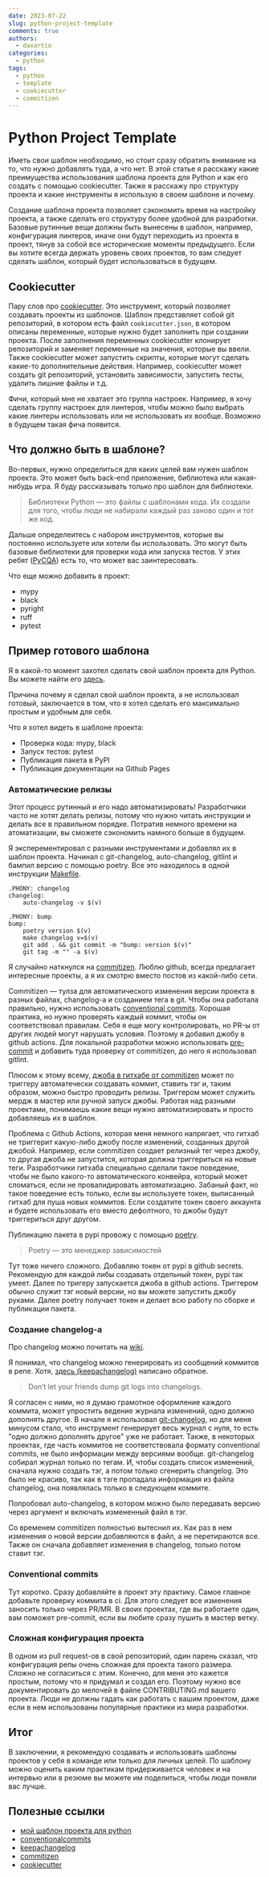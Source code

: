 ```yaml
---
date: 2023-07-22
slug: python-project-template
comments: true
authors:
  - daxartio
categories:
  - python
tags:
  - python
  - template
  - cookiecutter
  - commitizen
---
```


# Python Project Template

Иметь свои шаблон необходимо, но стоит сразу обратить внимание на то, что нужно добавлять туда, а что нет. В этой статье я расскажу какие преимущества использования шаблона проекта для Python и как его создать с помощью cookiecutter. Также я расскажу про структуру проекта и какие инструменты я использую в своем шаблоне и почему.

Создание шаблона проекта позволяет сэкономить время на настройку проекта, а также сделать его структуру более удобной для разработки. Базовые рутинные вещи должны быть вынесены в шаблон, например, конфигурация линтеров, иначе они будут переходить из проекта в проект, тянув за собой все исторические моменты предыдущего. Если вы хотите всегда держать уровень своих проектов, то вам следует сделать шаблон, который будет использоваться в будущем.

<!-- more -->

## Cookiecutter

Пару слов про [cookiecutter](https://cookiecutter.readthedocs.io/en/stable/). Это инструмент, который позволяет создавать проекты из шаблонов. Шаблон представляет собой git репозиторий, в котором есть файл `cookiecutter.json`, в котором описаны переменные, которые нужно будет заполнить при создании проекта. После заполнения переменных cookiecutter клонирует репозиторий и заменяет переменные на значения, которые вы ввели. Также cookiecutter может запустить скрипты, которые могут сделать какие-то дополнительные действия. Например, cookiecutter может создать git репозиторий, установить зависимости, запустить тесты, удалить лишние файлы и т.д.

Фичи, который мне не хватает это группа настроек. Например, я хочу сделать группу настроек для линтеров, чтобы можно было выбрать какие линтеры использовать или не использовать их вообще. Возможно в будущем такая фича появится.

## Что должно быть в шаблоне?

Во-первых, нужно определиться для каких целей вам нужен шаблон проекта. Это может быть back-end приложение, библиотека или какая-нибудь игра. Я буду рассказывать только про шаблон для библиотеки.

> Библиотеки Python — это файлы с шаблонами кода. Их создали для того, чтобы люди не набирали каждый раз заново один и тот же код.

Дальше определеитесь с набором инструментов, которые вы постоянно используете или хотели бы использовать. Это могут быть базовые библиотеки для проверки кода или запуска тестов. У этих ребят ([PyCQA](https://github.com/PyCQA)) есть то, что может вас заинтересовать.

Что еще можно добавить в проект:

- mypy
- black
- pyright
- ruff
- pytest

## Пример готового шаблона

Я в какой-то момент захотел сделать свой шаблон проекта для Python. Вы можете найти его [здесь](https://github.com/daxartio/python-project-template).

Причина почему я сделал свой шаблон проекта, а не использовал готовый, заключается в том, что я хотел сделать его максимально простым и удобным для себя.

Что я хотел видеть в шаблоне проекта:

- Проверка кода: mypy, black
- Запуск тестов: pytest
- Публикация пакета в PyPI
- Публикация документации на Github Pages

### Автоматические релизы

Этот процесс рутинный и его надо автоматизировать! Разработчики часто не хотят делать релизы, потому что нужно читать инструкции и делать все в правильном порядке. Потратив немного времени на атоматизации, вы сможете сэкономить намного больше в будущем.

Я эксперементировал с разными инструментами и добавлял их в шаблон проекта. Начинал с git-changelog, auto-changelog, gitlint и бампил версию с помощью poetry. Все это находилось в одной инструкции [Makefile](https://www.gnu.org/software/make/manual/make.html).

```make
.PHONY: changelog
changelog:
    auto-changelog -v $(v)

.PHONY: bump
bump:
    poetry version $(v)
    make changelog v=$(v)
    git add . && git commit -m "bump: version $(v)"
    git tag -m "" -a $(v)
```

Я случайно наткнулся на [commitizen](https://github.com/commitizen-tools/commitizen). Люблю github, всегда предлагает интересные проекты, а я их смотрю вместо постов из какой-либо сети.

Commitizen — тулза для автоматического изменения версии проекта в разных файлах, changelog-а и созданием тега в git. Чтобы она работала правильно, нужно использовать [conventional commits](https://www.conventionalcommits.org/en/v1.0.0/). Хорошая практика, но нужно проверять каждый коммит, чтобы он соответствовал правилам. Себя я еще могу контролировать, но PR-ы от других людей могут нарушать условия. Поэтому я добавил джобу в github actions. Для локальной разработки можно использовать [pre-commit](https://pre-commit.com/) и добавить туда проверку от commitizen, до него я использовал gitlint.

Плюсом к этому всему, [джоба в гитхабе от commitizen](https://github.com/commitizen-tools/commitizen-action) может по триггеру автоматечески создавать коммит, ставить тэг и, таким образом, можно быстро проводить релизы. Триггером может служить мердж в мастер или ручной запуск джобы. Работая над разными проектами, понимаешь какие вещи нужно автоматизировать и просто добавляешь их в шаблон.

Проблема с Github Actions, которая меня немного напрягает, что гитхаб не триггерит какую-либо джобу после изменений, созданных другой джобой. Например, если commitizen создает релизный тег через джобу, то другая джоба не запустится, которая должна триггериться на новые теги. Разработчики гитхаба специально сделали такое поведение, чтобы не было какого-то автоматического конвейра, который может сломаться, если не провалидировать автоматизацию. Забаный факт, но такое поведение есть только, если вы используете токен, выписанный гитхаб для пуша новых коммитов. Если создатите токен своего аккаунта и будете использовать его вместо дефолтного, то джобы будут триггериться друг другом.

Публикацию пакета в pypi провожу с помощью [poetry](https://python-poetry.org/).

> Poetry — это менеджер зависимостей

Тут тоже ничего сложного. Добавляю токен от pypi в github secrets. Рекомендую для каждой либы создавать отдельный токен, pypi так умеет. Далее по тригеру запускается джоба в github actions. Триггером обычно служит тэг новый версии, но вы можете запустить джобу руками. Далее poetry получает токен и делает всю работу по сборке и публикации пакета.

### Cоздание changelog-а

Про changelog можно почитать на [wiki](https://en.wikipedia.org/wiki/Changelog).

Я понимал, что changelog можно генерировать из сообщений коммитов в репе. Хотя, [здесь (keepachangelog)](https://keepachangelog.com/en/1.1.0/) написано обратное.

> Don’t let your friends dump git logs into changelogs.

Я согласен с ними, но я думаю грамотное оформление каждого коммита, может упростить ведение журнала изменений, одно должно дополнять другое. В начале я использовал [git-changelog](https://github.com/pawamoy/git-changelog), но для меня минусом стало, что инструмент генерирует весь журнал с нуля, то есть "одно должно дополнять другое" уже не работает. Также, в некоторых проектах, где часть коммитов не соответствовала формату conventional commits, не было информации между версиями вообще. git-changelog собирал журнал только по тегам. И, чтобы создать список изменений, сначала нужно создать тэг, а потом только сгенерить changelog. Это было не красиво, так как в тэге пропадала информация из файла changelog, она появлялась только в следующем коммите.

Попробовал auto-changelog, в котором можно было передавать версию через аргумент и включать измененный файл в тэг.

Со временем commitizen полностью вытеснил их. Как раз в нем изменения о новой версии добавляются в файл, а не перетираются все. Также он сначала добавляет изменения в changelog, только потом ставит тэг.

### Conventional commits

Тут коротко. Сразу добавляйте в проект эту практику. Самое главное добавьте проверку коммита в ci. Для этого следует все изменения заносить только через PR/MR. В своих проектах, где вы работаете один, вам поможет pre-commit, если вы любите сразу пушить в мастер ветку.

### Сложная конфигурация проекта

В одном из pull request-ов в свой репозиторий, один парень сказал, что конфигурация репы очень сложная для проекта такого размера. Сложно не согласиться с этим. Конечно, для меня это кажется простым, потому что я придумал и создал его. Поэтому нужно все документировать до мелочей в файле CONTRIBUTING.md вашего проекта. Люди не должны гадать как работать с вашим проектом, даже если в нем использованы популярные практики из мира разработки.

## Итог

В заключении, я рекомендую создавать и использовать шаблоны проектов у себя в команде или только для личных целей. По шаблону можно оценить каким практикам придерживается человек и на интервью или в резюме вы можете им поделиться, чтобы люди поняли вас лучше.

## Полезные ссылки

- [мой шаблон проекта для python](https://github.com/daxartio/python-project-template)
- [conventionalcommits](https://www.conventionalcommits.org/)
- [keepachangelog](https://keepachangelog.com/en/1.1.0/)
- [commitizen](https://github.com/commitizen-tools/commitizen)
- [cookiecutter](https://cookiecutter.readthedocs.io/en/stable/)
